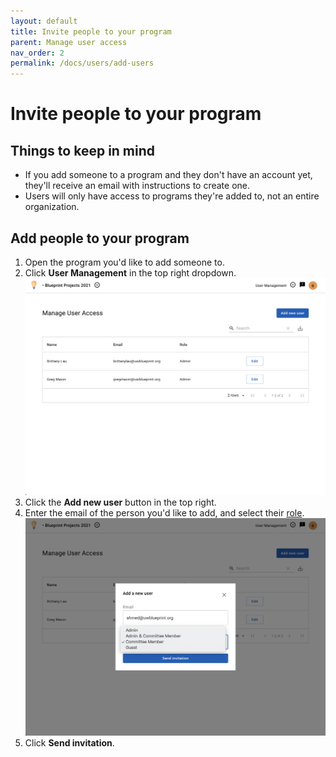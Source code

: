 ```yaml
---
layout: default
title: Invite people to your program
parent: Manage user access
nav_order: 2
permalink: /docs/users/add-users
---
```


# Invite people to your program

## Things to keep in mind
- If you add someone to a program and they don't have an account yet, they'll receive an email with instructions to create one.
- Users will only have access to programs they're added to, not an entire organization.
 
## Add people to your program

1. Open the program you'd like to add someone to.
2. Click **User Management** in the top right dropdown.
    ![](../../assets/images/manage-users/add-users/1-user-list.png)
3. Click the **Add new user** button in the top right.
4. Enter the email of the person you'd like to add, and select their [role](roles).
    ![](../../assets/images/manage-users/add-users/3-add-user-dialog-roles.png)
5. Click **Send invitation**.

